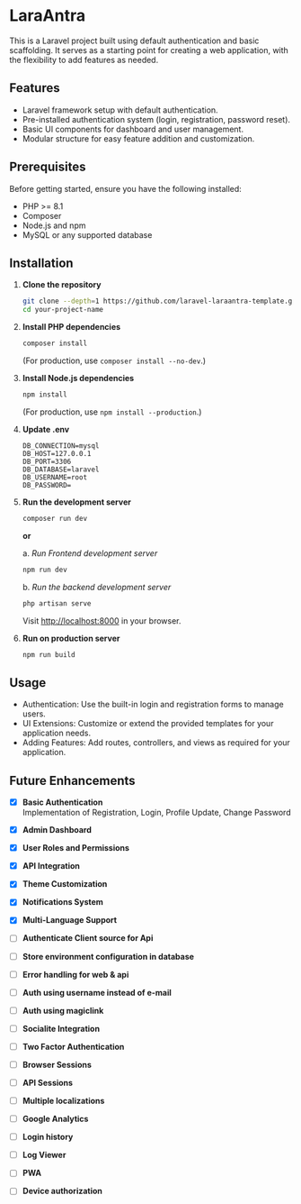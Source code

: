 # LaraAntra

This is a Laravel project built using default authentication and basic scaffolding. It serves as a starting point for creating a web application, with the flexibility to add features as needed.

## Features

- Laravel framework setup with default authentication.
- Pre-installed authentication system (login, registration, password reset).
- Basic UI components for dashboard and user management.
- Modular structure for easy feature addition and customization.

## Prerequisites

Before getting started, ensure you have the following installed:

- PHP >= 8.1
- Composer
- Node.js and npm
- MySQL or any supported database

## Installation

1. **Clone the repository**

    ```bash
    git clone --depth=1 https://github.com/laravel-laraantra-template.git your-project-name
    cd your-project-name
    ```

2. **Install PHP dependencies**

    ```bash
    composer install
    ```

    (For production, use `composer install --no-dev`.)

3. **Install Node.js dependencies**

    ```bash
    npm install
    ```

    (For production, use `npm install --production`.)

4. **Update .env**

    ```.env
    DB_CONNECTION=mysql
    DB_HOST=127.0.0.1
    DB_PORT=3306
    DB_DATABASE=laravel
    DB_USERNAME=root
    DB_PASSWORD=
    ```

5. **Run the development server**

    ```bash
    composer run dev
    ```

    **or**

    a. *Run Frontend development server*

    ```bash
    npm run dev
    ```

    b. *Run the backend development server*

    ```bash
    php artisan serve
    ```

    Visit [http://localhost:8000](http://localhost:8000) in your browser.

6. **Run on production server**

    ```bash
    npm run build
    ```

## Usage

- Authentication: Use the built-in login and registration forms to manage users.
- UI Extensions: Customize or extend the provided templates for your application needs.
- Adding Features: Add routes, controllers, and views as required for your application.

## Future Enhancements

- [x] **Basic Authentication**  
    Implementation of Registration, Login, Profile Update, Change Password

- [x] **Admin Dashboard**  

- [x] **User Roles and Permissions**  

- [x] **API Integration**  

- [x] **Theme Customization**  

- [x] **Notifications System**  

- [x] **Multi-Language Support**  

- [ ] **Authenticate Client source for Api**  

- [ ] **Store environment configuration in database**  

- [ ] **Error handling for web & api**  

- [ ] **Auth using username instead of e-mail**  

- [ ] **Auth using magiclink**  

- [ ] **Socialite Integration**  

- [ ] **Two Factor Authentication**  

- [ ] **Browser Sessions**  

- [ ] **API Sessions**  

- [ ] **Multiple localizations**  

- [ ] **Google Analytics**  

- [ ] **Login history**  

- [ ] **Log Viewer**  

- [ ] **PWA**  

- [ ] **Device authorization**  
